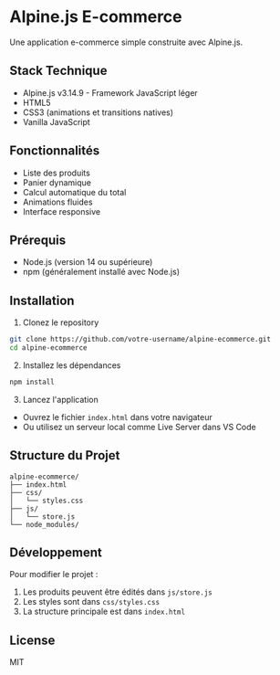 # Alpine.js E-commerce

Une application e-commerce simple construite avec Alpine.js.

## Stack Technique

- Alpine.js v3.14.9 - Framework JavaScript léger
- HTML5
- CSS3 (animations et transitions natives)
- Vanilla JavaScript

## Fonctionnalités

- Liste des produits
- Panier dynamique
- Calcul automatique du total
- Animations fluides
- Interface responsive

## Prérequis

- Node.js (version 14 ou supérieure)
- npm (généralement installé avec Node.js)

## Installation

1. Clonez le repository
```bash
git clone https://github.com/votre-username/alpine-ecommerce.git
cd alpine-ecommerce
```

2. Installez les dépendances
```bash
npm install
```

3. Lancez l'application
- Ouvrez le fichier `index.html` dans votre navigateur
- Ou utilisez un serveur local comme Live Server dans VS Code

## Structure du Projet

```
alpine-ecommerce/
├── index.html
├── css/
│   └── styles.css
├── js/
│   └── store.js
└── node_modules/
```

## Développement

Pour modifier le projet :
1. Les produits peuvent être édités dans `js/store.js`
2. Les styles sont dans `css/styles.css`
3. La structure principale est dans `index.html`

## License

MIT
